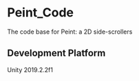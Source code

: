 # Peint_Code
The code base for Peint: a 2D side-scrollers

## Development Platform
Unity 2019.2.2f1
